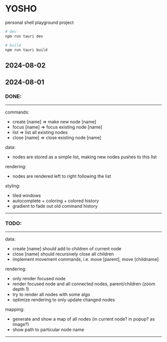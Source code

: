# YOSHO

personal shell playground project

```bash
# dev
npm run tauri dev

# build
npm run tauri build
```

## 2024-08-02



## 2024-08-01

### DONE:
---
commands:
- create [name] => make new node [name]
- focus [name] => focus existing node [name]
- list => list all existing nodes
- close [name] => close existing node [name]

data:
- nodes are stored as a simple list, making new nodes pushes to this list

rendering:
- nodes are rendered left to right following the list

styling:
- tiled windows
- autocomplete + coloring + colored history
- gradient to fade out old command history
---

### TODO:
---
data:
- create [name] should add to children of current node
- close [name] should recursively close all children
- implement movement commands, i.e. move [parent], move [childname]

rendering:
- only render focused node
- render focused node and all connected nodes, parent/children (zoom depth 1)
- try to render all nodes with some algo
- optimize rendering to only update changed nodes

mapping:
- generate and show a map of all nodes (in current node? in popup? as image?)
- show path to particular node name
---